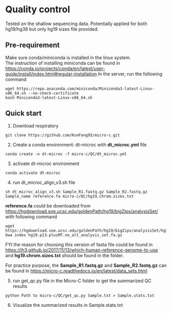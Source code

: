 # Quality control
Tested on the shallow sequencing data. Potentially applied for both hg19/hg38 but only hg19 sizes file provided. 

## Pre-requirement
Make sure conda/miniconda is installed in the linux system.  
The instruction of installing miniconda can be found in https://conda.io/projects/conda/en/latest/user-guide/install/index.html#regular-installation
In the server, run the following command
```
wget https://repo.anaconda.com/miniconda/Miniconda3-latest-Linux-x86_64.sh --no-check-certificate
bash Miniconda3-latest-Linux-x86_64.sh
```

## Quick start
1. Download respiratory
```
git clone https://github.com/KunFang93/micro-c.git
```
2. Create a conda environment: dt-microc with __dt_microc.yml__ file 
```
conda create -n dt-microc -f micro-c/QC/dt_microc.yml
```
3. activate dt-microc environment
```
conda activate dt-microc
```
4. run dt_microc_align_v3.sh file
```
sh dt_microc_align_v3.sh Sample_R1.fastq.gz Sample_R2.fastq.gz Sample_name reference.fa micro-c/QC/hg19.chrom.sizes.txt
```

__reference.fa__ could be downloaded from https://hgdownload.soe.ucsc.edu/goldenPath/hg19/bigZips/analysisSet/ with following command

```
wget https://hgdownload.soe.ucsc.edu/goldenPath/hg19/bigZips/analysisSet/hg19.p13.plusMT.no_alt_analysis_set.fa.gz
bwa index hg19.p13.plusMT.no_alt_analysis_set.fa.gz
```

FYI the reason for choosing this version of fasta file could be found in https://lh3.github.io/2017/11/13/which-human-reference-genome-to-use
and __hg19.chrom.sizes.txt__ should be found in the folder.  

For practice purpose, the __Sample_R1.fastq.gz__ and __Sample_R2.fastq.gz__ can be found in https://micro-c.readthedocs.io/en/latest/data_sets.html  

5. run get_qc.py file in the Micro-C folder to get the summarized QC results
```
python Path to micro-c/QC/get_qc.py Sample.txt > Sample.stats.txt
```
6. Visualize the summarized results in Sample.stats.txt
